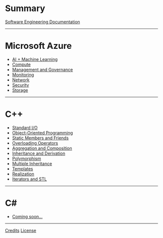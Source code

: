 # Summary

[Software Engineering Documentation](./README.md)

---

# Microsoft Azure

- [AI + Machine Learning]()
- [Compute](./azure/compute.md)
- [Management and Governance](./azure/management_and_governance.md)
- [Monitoring](./azure/monitoring.md)
- [Network](./azure/network.md)
- [Security](./azure/security.md)
- [Storage](./azure/storage.md)

---

# C++

- [Standard I/O]()
- [Object-Oriented Programming]()
- [Static Members and Friends]()
- [Overloading Operators]()
- [Aggregation and Composition]()
- [Inheritance and Derivation]()
- [Polymorphism]()
- [Multiple Inheritance]()
- [Templates]()
- [Realization]()
- [Iterators and STL]()

---

# C#

- [Coming soon...]()

---

[Credits](CREDITS.md)
[License](./LICENSE.md)
